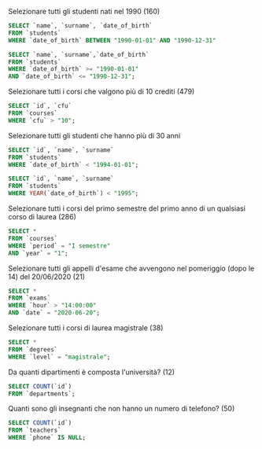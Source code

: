<!-- Selezionare tutti gli studenti nati nel 1990 (160)
Selezionare tutti i corsi che valgono più di 10 crediti (479)
Selezionare tutti gli studenti che hanno più di 30 anni
Selezionare tutti i corsi del primo semestre del primo anno di un qualsiasi corso di
laurea (286)
Selezionare tutti gli appelli d'esame che avvengono nel pomeriggio (dopo le 14) del
20/06/2020 (21)
Selezionare tutti i corsi di laurea magistrale (38)
Da quanti dipartimenti è composta l'università? (12)
Quanti sono gli insegnanti che non hanno un numero di telefono? (50) -->

Selezionare tutti gli studenti nati nel 1990 (160)

```sql
SELECT `name`, `surname`, `date_of_birth`
FROM `students`
WHERE `date_of_birth` BETWEEN "1990-01-01" AND "1990-12-31"
```

```sql
SELECT `name`, `surname`,`date_of_birth`
FROM `students`
WHERE `date_of_birth` >= "1990-01-01"
AND `date_of_birth` <= "1990-12-31";
```

Selezionare tutti i corsi che valgono più di 10 crediti (479)

```sql
SELECT `id`, `cfu`
FROM `courses`
WHERE `cfu` > "10";
```

Selezionare tutti gli studenti che hanno più di 30 anni

```sql
SELECT `id`, `name`, `surname`
FROM `students`
WHERE `date_of_birth` < "1994-01-01";
```

```sql
SELECT `id`, `name`, `surname`
FROM `students`
WHERE YEAR(`date_of_birth`) < "1995";
```

Selezionare tutti i corsi del primo semestre del primo anno di un qualsiasi corso di
laurea (286)

```sql
SELECT *
FROM `courses`
WHERE `period` = "I semestre"
AND `year` = "1";
```

Selezionare tutti gli appelli d'esame che avvengono nel pomeriggio (dopo le 14) del
20/06/2020 (21)

```sql
SELECT *
FROM `exams`
WHERE `hour` > "14:00:00"
AND `date` = "2020-06-20";
```

Selezionare tutti i corsi di laurea magistrale (38)

```sql
SELECT *
FROM `degrees`
WHERE `level` = "magistrale";
```

Da quanti dipartimenti è composta l'università? (12)

```sql
SELECT COUNT(`id`)
FROM `departments`;
```

Quanti sono gli insegnanti che non hanno un numero di telefono? (50)

```sql
SELECT COUNT(`id`)
FROM `teachers`
WHERE `phone` IS NULL;
```

